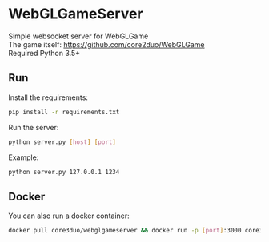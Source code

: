 # WebGLGameServer
Simple websocket server for WebGLGame  
The game itself: https://github.com/core2duo/WebGLGame  
Required Python 3.5+

## Run
Install the requirements:
```bash
pip install -r requirements.txt
```

Run the server:
```bash
python server.py [host] [port]
```

Example:
```bash
python server.py 127.0.0.1 1234
```


## Docker
You can also run a docker container:
```bash
docker pull core3duo/webglgameserver && docker run -p [port]:3000 core3duo/webglgameserver
```
